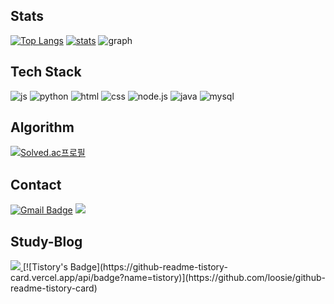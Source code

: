 ## Stats
[![Top Langs](https://github-readme-stats.vercel.app/api/top-langs/?username=m2nsp)](https://github.com/anuraghazra/github-readme-stats)
[![stats](https://github-readme-stats.vercel.app/api?username=m2nsp)](https://github.com/m2nsp/github-readme-stats)
![graph](https://starchart.cc/m2nsp/{repo}.svg)

## Tech Stack
![js](https://img.shields.io/badge/JavaScript-F7DF1E?style=for-the-badge&logo=JavaScript&logoColor=white)
![python](https://img.shields.io/badge/Python-3776AB?style=for-the-badge&logo=python&logoColor=white)
![html](https://img.shields.io/badge/HTML-239120?style=for-the-badge&logo=html5&logoColor=white)
![css](https://img.shields.io/badge/CSS-239120?&style=for-the-badge&logo=css3&logoColor=white)
![node.js](https://img.shields.io/badge/Node.js-43853D?style=for-the-badge&logo=node.js&logoColor=white)
![java](https://img.shields.io/badge/Java-ED8B00?style=for-the-badge&logo=openjdk&logoColor=white)
![mysql](https://img.shields.io/badge/MySQL-005C84?style=for-the-badge&logo=mysql&logoColor=white)

## Algorithm
[![Solved.ac프로필](http://mazassumnida.wtf/api/v2/generate_badge?boj=codingtori)](https://solved.ac/codingtori)

## Contact
[![Gmail Badge](https://img.shields.io/badge/Gmail-D14836?style=for-the-badge&logo=gmail&logoColor=white&link=mailto:mini071663@gmail.com)](mailto:mini071663@gmail.com)
<span>
  <a href="https://www.instagram.com/m2nseop/">
    <img src="https://img.shields.io/badge/Instagram-E4405F?style=for-the-badge&logo=instagram&logoColor=white"/>
  </a>
</span>

## Study-Blog
<span>
  <a href=:https://www.https://m2nseop.tistory.com/">
    <img src="https://github.com/loosie/github-readme-tistory-card">
  </a>
</span>
[![Tistory's Badge](https://github-readme-tistory-card.vercel.app/api/badge?name=tistory)](https://github.com/loosie/github-readme-tistory-card)

